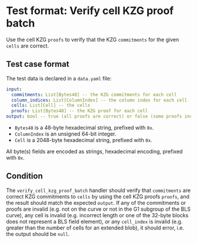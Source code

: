 # Test format: Verify cell KZG proof batch

Use the cell KZG `proofs` to verify that the KZG `commitments` for the given `cells` are correct.

## Test case format

The test data is declared in a `data.yaml` file:

```yaml
input:
  commitments: List[Bytes48] -- the KZG commitments for each cell
  column_indices: List[ColumnIndex] -- the column index for each cell
  cells: List[Cell] -- the cells
  proofs: List[Bytes48] -- the KZG proof for each cell
output: bool -- true (all proofs are correct) or false (some proofs incorrect)
```

- `Bytes48` is a 48-byte hexadecimal string, prefixed with `0x`.
- `ColumnIndex` is an unsigned 64-bit integer.
- `Cell` is a 2048-byte hexadecimal string, prefixed with `0x`.

All byte(s) fields are encoded as strings, hexadecimal encoding, prefixed with `0x`.

## Condition

The `verify_cell_kzg_proof_batch` handler should verify that `commitments` are correct KZG commitments to `cells` by using the cell KZG proofs `proofs`, and the result should match the expected `output`. If any of the commitments or proofs are invalid (e.g. not on the curve or not in the G1 subgroup of the BLS curve), any cell is invalid (e.g. incorrect length or one of the 32-byte blocks does not represent a BLS field element), or any `cell_index` is invalid (e.g. greater than the number of cells for an extended blob), it should error, i.e. the output should be `null`.
